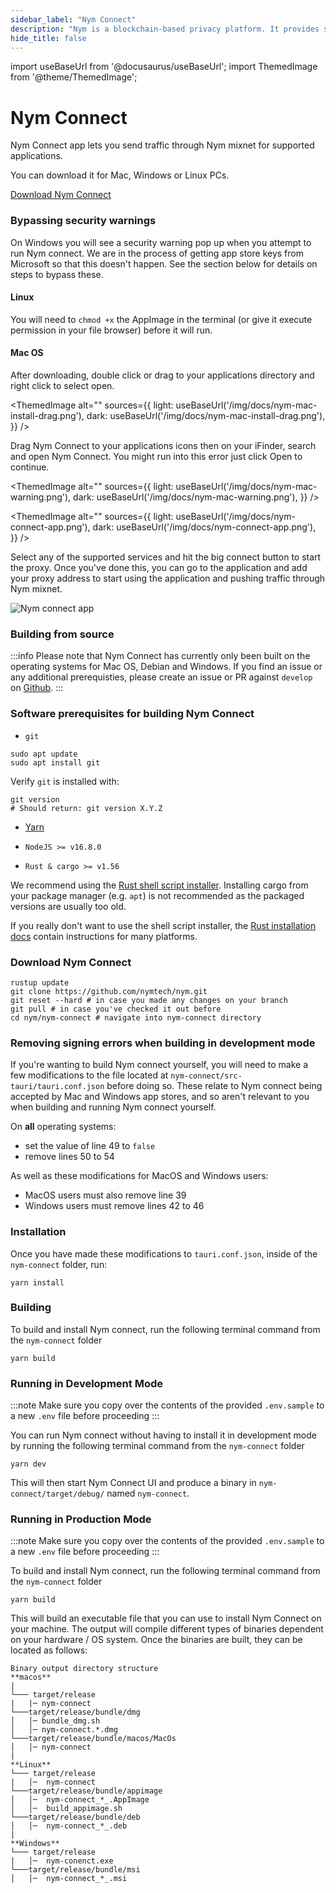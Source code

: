 ```yaml
---
sidebar_label: "Nym Connect"
description: "Nym is a blockchain-based privacy platform. It provides strong network-level privacy against sophisticated end-to-end attackers, and anonymous transactions using blinded, re-randomizable, decentralized credentials."
hide_title: false
---
```


import useBaseUrl from '@docusaurus/useBaseUrl';
import ThemedImage from '@theme/ThemedImage';

# Nym Connect

Nym Connect app lets you send traffic through Nym mixnet for supported applications.

You can download it for Mac, Windows or Linux PCs.

[Download Nym Connect](https://github.com/nymtech/nym/releases/tag/nym-connect-v1.0.2)

### Bypassing security warnings

On Windows you will see a security warning pop up when you attempt to run Nym connect. We are in the process of getting app store keys from Microsoft so that this doesn't happen. See the section below for details on steps to bypass these.

#### Linux

You will need to `chmod +x` the AppImage in the terminal (or give it execute permission in your file browser) before it will run.

#### Mac OS

After downloading, double click or drag to your applications directory and right click to select open.

<ThemedImage
alt=""
sources={{
    light: useBaseUrl('/img/docs/nym-mac-install-drag.png'),
    dark: useBaseUrl('/img/docs/nym-mac-install-drag.png'),
  }}
/>

Drag Nym Connect to your applications icons then on your iFinder, search and open Nym Connect. You might run into this error just click Open to continue.

<ThemedImage
alt=""
sources={{
    light: useBaseUrl('/img/docs/nym-mac-warning.png'),
    dark: useBaseUrl('/img/docs/nym-mac-warning.png'),
  }}
/>

<ThemedImage
alt=""
sources={{
    light: useBaseUrl('/img/docs/nym-connect-app.png'),
    dark: useBaseUrl('/img/docs/nym-connect-app.png'),
  }}
/>

Select any of the supported services and hit the big connect button to start the proxy. Once you've done this, you can go to the application and add your proxy address to start using the application and pushing traffic through Nym mixnet.

![Nym connect app](/img/docs/keybase-demo.gif)

### Building from source

:::info
Please note that Nym Connect has currently only been built on the operating systems for Mac OS, Debian and Windows. If you find an issue or any additional prerequisties, please create an issue or PR against `develop` on [Github](https://github.com/nymtech/docs).
:::

### Software prerequisites for building Nym Connect

- `git`

```
sudo apt update
sudo apt install git
```

Verify `git` is installed with:

```
git version
# Should return: git version X.Y.Z
```

- [Yarn](https://yarnpkg.com/)

- `NodeJS >= v16.8.0`

- `Rust & cargo >= v1.56`

We recommend using the [Rust shell script installer](https://www.rust-lang.org/tools/install). Installing cargo from your package manager (e.g. `apt`) is not recommended as the packaged versions are usually too old.

If you really don't want to use the shell script installer, the [Rust installation docs](https://forge.rust-lang.org/infra/other-installation-methods.html) contain instructions for many platforms.

### Download Nym Connect

```
rustup update
git clone https://github.com/nymtech/nym.git
git reset --hard # in case you made any changes on your branch
git pull # in case you've checked it out before
cd nym/nym-connect # navigate into nym-connect directory
```

### Removing signing errors when building in development mode

If you're wanting to build Nym connect yourself, you will need to make a few modifications to the file located at `nym-connect/src-tauri/tauri.conf.json` before doing so. These relate to Nym connect being accepted by Mac and Windows app stores, and so aren't relevant to you when building and running Nym connect yourself.

On **all** operating systems:

- set the value of line 49 to `false`
- remove lines 50 to 54

As well as these modifications for MacOS and Windows users:

- MacOS users must also remove line 39
- Windows users must remove lines 42 to 46

### Installation

Once you have made these modifications to `tauri.conf.json`, inside of the `nym-connect` folder, run:

```
yarn install
```

### Building

To build and install Nym connect, run the following terminal command from the `nym-connect` folder

```
yarn build
```

### Running in Development Mode

:::note
Make sure you copy over the contents of the provided `.env.sample` to a new `.env` file before proceeding
:::

You can run Nym connect without having to install it in development mode by running the following terminal command from the `nym-connect` folder

```
yarn dev
```

This will then start Nym Connect UI and produce a binary in `nym-connect/target/debug/` named `nym-connect`.

### Running in Production Mode

:::note
Make sure you copy over the contents of the provided `.env.sample` to a new `.env` file before proceeding
:::

To build and install Nym connect, run the following terminal command from the `nym-connect` folder

```
yarn build
```

This will build an executable file that you can use to install Nym Connect on your machine. The output will compile different types of binaries dependent on your hardware / OS system. Once the binaries are built, they can be located as follows:

```
Binary output directory structure
**macos**
|
└─── target/release
|   |─ nym-connect
└───target/release/bundle/dmg
│   │─ bundle_dmg.sh
│   │─ nym-connect.*.dmg
└───target/release/bundle/macos/MacOs
│   │─ nym-connect
|
**Linux**
└─── target/release
|   │─  nym-connect
└───target/release/bundle/appimage
│   │─  nym-connect_*_.AppImage
│   │─  build_appimage.sh
└───target/release/bundle/deb
│   │─  nym-connect_*_.deb
|
**Windows**
└─── target/release
|   │─  nym-conenct.exe
└───target/release/bundle/msi
│   │─  nym-connect_*_.msi
```
